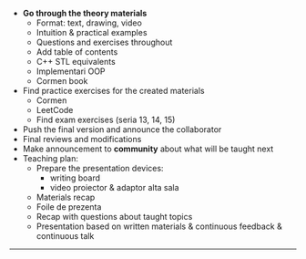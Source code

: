 - **Go through the theory materials**
  - Format: text, drawing, video
  - Intuition & practical examples
  - Questions and exercises throughout
  - Add table of contents
  - C++ STL equivalents
  - Implementari OOP
  - Cormen book
- Find practice exercises for the created materials
  - Cormen
  - LeetCode
  - Find exam exercises (seria 13, 14, 15)
- Push the final version and announce the collaborator
- Final reviews and modifications
- Make announcement to **community** about what will be taught next
- Teaching plan:
  - Prepare the presentation devices:
    - writing board
    - video proiector & adaptor alta sala
  - Materials recap
  - Foile de prezenta
  - Recap with questions about taught topics
  - Presentation based on written materials & continuous feedback & continuous talk

---

